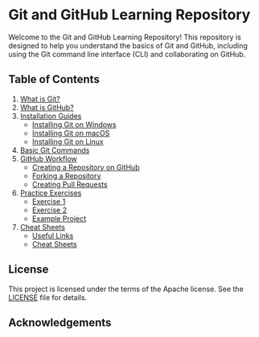 # Git and GitHub Learning Repository

Welcome to the Git and GitHub Learning Repository! 
This repository is designed to help you understand the basics of Git and GitHub, including using the Git command line interface (CLI) and collaborating on GitHub.

## Table of Contents

1. [What is Git?](./what-is-git.md)
2. [What is GitHub?](./what-is-github.md)
3. [Installation Guides](./installation)
    - [Installing Git on Windows](./installation/install-git-windows.md)
    - [Installing Git on macOS](./installation/install-git-macos.md)
    - [Installing Git on Linux](./installation/install-git-linux.md)
4. [Basic Git Commands](./basic-git-commands.md)
5. [GitHub Workflow](./github-workflow)
    - [Creating a Repository on GitHub](./github-workflow/create-repo.md)
    - [Forking a Repository](./github-workflow/forking.md)
    - [Creating Pull Requests](./github-workflow/pull-requests.md)
8. [Practice Exercises](./exercises)
    - [Exercise 1](./exercises/exercise1.md)
    - [Exercise 2](./exercises/exercise2.md)
    - [Example Project](./exercises/example-project/project-instructions.md)
9. [Cheat Sheets](./atlassian-git-cheatsheets.md)
    - [Useful Links](./resources/useful-links.md)
    - [Cheat Sheets](./resources/cheat-sheets.md)


## License

This project is licensed under the terms of the Apache license. See the [LICENSE](./LICENSE) file for details.

## Acknowledgements


